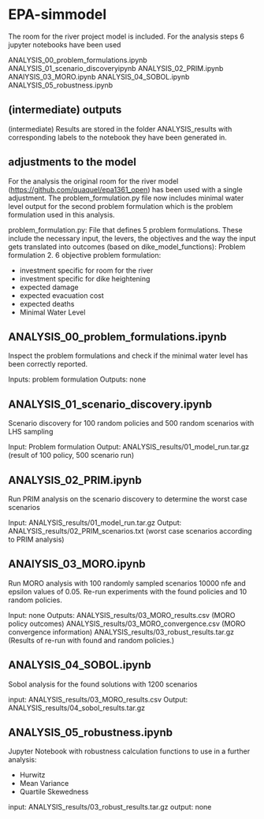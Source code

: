 # EPA-simmodel

The room for the river project model is included. For the analysis steps 6 jupyter notebooks have been used

ANALYSIS_00_problem_formulations.ipynb
ANALYSIS_01_scenario_discoveryipynb
ANALYSIS_02_PRIM.ipynb
ANAlYSIS_03_MORO.ipynb
ANALYSIS_04_SOBOL.ipynb
ANALYSIS_05_robustness.ipynb

## (intermediate) outputs
(intermediate) Results are stored in the folder ANALYSIS_results with corresponding labels to the notebook they have been generated in.

## adjustments to the model
For the analysis the original room for the river model (https://github.com/quaquel/epa1361_open) has been used with a single adjustment.
The problem_formulation.py file now includes minimal water level output for the second problem formulation which is the problem formulation used in this analysis. 

problem_formulation.py: File that defines 5 problem formulations. 
These include the necessary input, the levers, the objectives and the way the input gets translated into outcomes (based on dike_model_functions):
Problem formulation 2. 6 objective problem formulation:
 - investment specific for room for the river
 - investment specific for dike heightening
 - expected damage
 - expected evacuation cost
 - expected deaths
 - Minimal Water Level


## ANALYSIS_00_problem_formulations.ipynb

Inspect the problem formulations and check if the minimal water level has been correctly reported.

Inputs: problem formulation
Outputs: none


## ANALYSIS_01_scenario_discovery.ipynb

Scenario discovery for 100 random policies and 500 random scenarios with LHS sampling

Input: Problem formulation
Output: ANALYSIS_results/01_model_run.tar.gz (result of 100 policy, 500 scenario run)


## ANALYSIS_02_PRIM.ipynb

Run PRIM analysis on the scenario discovery to determine the worst case scenarios

Input: ANALYSIS_results/01_model_run.tar.gz
Output: ANALYSIS_results/02_PRIM_scenarios.txt (worst case scenarios according to PRIM analysis)

## ANAlYSIS_03_MORO.ipynb

Run MORO analysis with 100 randomly sampled scenarios 10000 nfe and epsilon values of 0.05. 
Re-run experiments with the found policies and 10 random policies. 

Input: none
Outputs: 
ANALYSIS_results/03_MORO_results.csv (MORO policy outcomes)
ANALYSIS_results/03_MORO_convergence.csv (MORO convergence information)
ANALYSIS_results/03_robust_results.tar.gz (Results of re-run with found and random policies.)


## ANALYSIS_04_SOBOL.ipynb

Sobol analysis for the found solutions with 1200 scenarios

input: ANALYSIS_results/03_MORO_results.csv
Output: ANALYSIS_results/04_sobol_results.tar.gz

## ANALYSIS_05_robustness.ipynb

Jupyter Notebook with robustness calculation functions to use in a further analysis:
- Hurwitz
- Mean Variance
- Quartile Skewedness

input: ANALYSIS_results/03_robust_results.tar.gz
output: none



